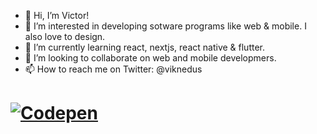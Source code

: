 - 👋 Hi, I’m Victor!
- 👀 I’m interested in developing sotware programs like web & mobile. I also love to design.
- 🌱 I’m currently learning react, nextjs, react native & flutter.
- 💞️ I’m looking to collaborate on web and mobile developmers.
- 📫 How to reach me on Twitter: @viknedus 

# [![Codepen](https://img.shields.io/badge/VikNedus-Codepen-Blue?style=for-the-badge&logo=codepen)](https://codepen.io/viknedus)

<!---
viknedus/viknedus is a ✨ special ✨ repository because its `README.md` (this file) appears on your GitHub profile.
You can click the Preview link to take a look at your changes.
--->
